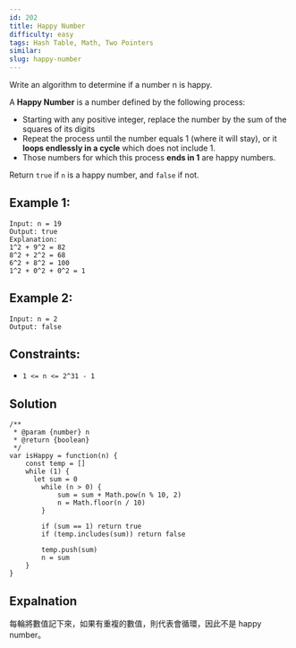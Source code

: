 ```yaml
---
id: 202
title: Happy Number
difficulty: easy
tags: Hash Table, Math, Two Pointers
similar:
slug: happy-number
---
```


Write an algorithm to determine if a number n is happy.

A **Happy Number** is a number defined by the following process:

- Starting with any positive integer, replace the number by the sum of the squares of its digits
- Repeat the process until the number equals 1 (where it will stay), or it **loops endlessly in a cycle** which does not include 1.
- Those numbers for which this process **ends in 1** are happy numbers.

Return `true` if `n` is a happy number, and `false` if not.

## Example 1:

```
Input: n = 19
Output: true
Explanation:
1^2 + 9^2 = 82
8^2 + 2^2 = 68
6^2 + 8^2 = 100
1^2 + 0^2 + 0^2 = 1
```

## Example 2:

```
Input: n = 2
Output: false
```

## Constraints:

- `1 <= n <= 2^31 - 1`

## Solution

```
/**
 * @param {number} n
 * @return {boolean}
 */
var isHappy = function(n) {
    const temp = []
    while (1) {
      let sum = 0
        while (n > 0) {
            sum = sum + Math.pow(n % 10, 2)
            n = Math.floor(n / 10)
        }

        if (sum == 1) return true
        if (temp.includes(sum)) return false

        temp.push(sum)
        n = sum
    }
}
```

## Expalnation

每輪將數值記下來，如果有重複的數值，則代表會循環，因此不是 happy number。
